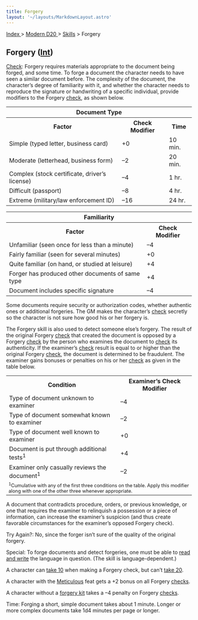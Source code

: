 ```yaml
---
title: Forgery
layout: '~/layouts/MarkdownLayout.astro'
---
```


[ Index ](/) > [ Modern D20 ](/modern.d20.srd) > [Skills](/modern.d20.srd/skills) > Forgery

## Forgery ([Int](/modern.d20.srd/basics/ability.scores))

[Check](/modern.d20.srd/skills/skill.basics): Forgery requires
materials appropriate to the document being forged, and some time. To forge a
document the character needs to have seen a similar document before. The
complexity of the document, the character’s degree of familiarity with it, and
whether the character needs to reproduce the signature or handwriting of a
specific individual, provide modifiers to the Forgery
[check](/modern.d20.srd/skills/skill.basics), as shown below.


<table> <tr><th colspan="3"> Document Type</th></tr> <tr> <th>Factor</th> <th>Check Modifier</th> <th>Time</th> </tr> <tr><td> Simple (typed letter, business card)</td><td> +0</td><td> 10 min. </td></tr> <tr class="shaded"><td> Moderate (letterhead, business form)</td><td> –2</td><td> 20 min. </td></tr> <tr><td> Complex (stock certificate, driver’s license)</td><td> –4</td><td> 1 hr. </td></tr> <tr class="shaded"><td> Difficult (passport)</td><td> –8</td><td> 4 hr. </td></tr> <tr><td> Extreme (military/law enforcement ID)</td><td> –16</td><td> 24 hr. </td></tr></table>

 
<table> <tr><th colspan="2"> Familiarity</th></tr> <tr> <th>Factor</th> <th>Check Modifier</th> </tr> <tr><td> Unfamiliar (seen once for less than a minute)</td><td> –4 </td></tr> <tr class="shaded"><td> Fairly familiar (seen for several minutes)</td><td> +0 </td></tr> <tr><td> Quite familiar (on hand, or studied at leisure)</td><td> +4 </td></tr> <tr class="shaded"><td> Forger has produced other documents of same type</td><td> +4 </td></tr> <tr><td> Document includes specific signature</td><td> –4 </td></tr> </table>



Some documents require security or authorization codes, whether authentic ones
or additional forgeries. The GM makes the character’s
[check](/modern.d20.srd/skills/skill.basics) secretly so the
character is not sure how good his or her forgery is.

The Forgery skill is also used to detect someone else’s forgery. The result of
the original Forgery [check](/modern.d20.srd/skills/skill.basics)
that created the document is opposed by a Forgery
[check](/modern.d20.srd/skills/skill.basics) by the person who
examines the document to
[check](/modern.d20.srd/skills/skill.basics) its authenticity. If
the examiner’s [check](/modern.d20.srd/skills/skill.basics) result
is equal to or higher than the original Forgery
[check](/modern.d20.srd/skills/skill.basics), the document is
determined to be fraudulent. The examiner gains bonuses or penalties on his or
her [check](/modern.d20.srd/skills/skill.basics) as given in the
table below.


<table> <tr><th> Condition</th><th> Examiner’s Check Modifier</th></tr> <tr><td> Type of document unknown to examiner</td><td> –4 </td></tr> <tr class="shaded"><td> Type of document somewhat known to examiner</td><td> –2 </td></tr> <tr><td> Type of document well known to examiner</td><td> +0 </td></tr> <tr class="shaded"><td> Document is put through additional tests<sup>1</sup></td><td> +4 </td></tr> <tr><td> Examiner only casually reviews the document<sup>1</sup></td><td> –2 </td></tr> <tr><td colspan="2" style="text-align: left; font-size: .8em;"> <sup>1</sup>Cumulative with any of the first three conditions on the table. Apply this modifier along with one of the other three whenever appropriate. </td></tr></table>



A document that contradicts procedure, orders, or previous knowledge, or one
that requires the examiner to relinquish a possession or a piece of
information, can increase the examiner’s suspicion (and thus create favorable
circumstances for the examiner’s opposed Forgery check).

Try Again?: No, since the forger isn’t sure of the quality of the original
forgery.

Special: To forge documents and detect forgeries, one must be able to [read and write](/modern.d20.srd/skills/read.write.language) the language in
question. (The skill is language-dependent.)

A character can [take 10](/modern.d20.srd/skills/skill.basics) when
making a Forgery check, but can’t [take 20](/modern.d20.srd/skills/skill.basics).

A character with the [Meticulous](/modern.d20.srd/feats/meticulous) feat gets
a +2 bonus on all Forgery
[checks](/modern.d20.srd/skills/skill.basics).

A character without a [forgery kit](/modern.d20.srd/equipment/professional.equipment) takes a –4 penalty on
Forgery [checks](/modern.d20.srd/skills/skill.basics).

Time: Forging a short, simple document takes about 1 minute. Longer or more
complex documents take 1d4 minutes per page or longer.

